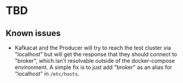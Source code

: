 # TBD

## Known issues
* Kafkacat and the Producer will try to reach the test cluster via "localhost" but will get the 
response that they should connect to "broker", which isn't resolvable outside of the docker-compose environment.
A simple fix is to just add "broker" as an alias for "localhost" in `/etc/hosts`.